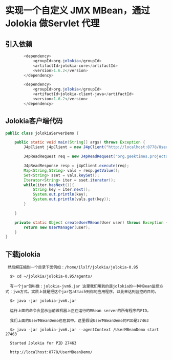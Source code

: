 

# 实现一个自定义 JMX MBean，通过 Jolokia 做Servlet 代理

## 引入依赖

``` java
        <dependency>
            <groupId>org.jolokia</groupId>
            <artifactId>jolokia-core</artifactId>
            <version>1.6.2</version>
        </dependency>

        <dependency>
            <groupId>org.jolokia</groupId>
            <artifactId>jolokia-client-java</artifactId>
            <version>1.6.2</version>
        </dependency>

```

## Jolokia客户端代码
``` java
public class jolokiaServerDemo {

    public static void main(String[] args) throws Exception {
        J4pClient j4pClient = new J4pClient("http://localhost:8778/UserMBeanDemo/");

        J4pReadRequest req = new J4pReadRequest("org.geektimes.projects.user.management:type=User");

        J4pReadResponse resp = j4pClient.execute(req);
        Map<String,String> vals = resp.getValue();
        Set<String> sset = vals.keySet();
        Iterator<String> iter = sset.iterator();
        while(iter.hasNext()){
            String key = iter.next();
            System.out.println(key);
            System.out.println(vals.get(key));
        }

    }

    private static Object createUserMBean(User user) throws Exception {
        return new UserManager(user);
    }
}
```


##  下载jolokia
     然后解压缩到一个目录下面例如：/home/ilxlf/jolokia/jolokia-0.95

      $> cd ~/jolokia/jolokia-0.95/agents/

      有一个jar包叫做：jolokia-jvm6.jar 这里我们用到的是jolokia的一种MBean监控方式：jvm方式。实质上就是把这个jar包attach到你的应用程序，以此来达到监控的目的。

      $> java -jar jolokia-jvm6.jar

      运行上面的命令会显示当前该机器上正在运行的MBean server的所有程序的PID。

      我们上面的UserMBeanDemo也在其中。这里假设UserMBeanDemo的PID是27463

      $> java -jar jolokia-jvm6.jar --agentContext /UserMBeanDemo start 27463 

      Started Jolokia for PID 27463

      http://localhost:8778/UserMBeanDemo/



